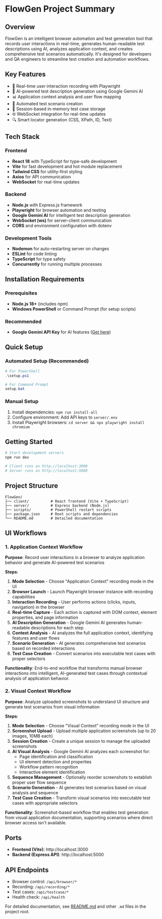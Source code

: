 # FlowGen Project Summary

## Overview
FlowGen is an intelligent browser automation and test generation tool that records user interactions in real-time, generates human-readable test descriptions using AI, analyzes application context, and creates comprehensive test scenarios automatically. It's designed for developers and QA engineers to streamline test creation and automation workflows.

## Key Features
- 🎥 Real-time user interaction recording with Playwright
- 🤖 AI-powered test description generation using Google Gemini AI
- 📊 Application context analysis and user flow mapping
- 🧪 Automated test scenario creation
- 💾 Session-based in-memory test case storage
- 🌐 WebSocket integration for real-time updates
- 🔍 Smart locator generation (CSS, XPath, ID, Text)

## Tech Stack

### Frontend
- **React 18** with TypeScript for type-safe development
- **Vite** for fast development and hot module replacement
- **Tailwind CSS** for utility-first styling
- **Axios** for API communication
- **WebSocket** for real-time updates

### Backend
- **Node.js** with Express.js framework
- **Playwright** for browser automation and testing
- **Google Gemini AI** for intelligent test description generation
- **WebSocket (ws)** for server-client communication
- **CORS** and environment configuration with dotenv

### Development Tools
- **Nodemon** for auto-restarting server on changes
- **ESLint** for code linting
- **TypeScript** for type safety
- **Concurrently** for running multiple processes

## Installation Requirements

### Prerequisites
- **Node.js 18+** (includes npm)
- **Windows PowerShell** or Command Prompt (for setup scripts)

### Recommended
- **Google Gemini API Key** for AI features ([Get here](https://makersuite.google.com/app/apikey))

## Quick Setup

### Automated Setup (Recommended)
```powershell
# For PowerShell
.\setup.ps1

# For Command Prompt
setup.bat
```

### Manual Setup
1. Install dependencies: `npm run install-all`
2. Configure environment: Add API keys to `server/.env`
3. Install Playwright browsers: `cd server && npx playwright install chromium`

## Getting Started
```bash
# Start development servers
npm run dev

# Client runs on http://localhost:3000
# Server runs on http://localhost:5000
```

## Project Structure
```
FlowGen/
├── client/          # React frontend (Vite + TypeScript)
├── server/          # Express backend (Node.js)
├── scripts/         # PowerShell restart scripts
├── package.json     # Root scripts and dependencies
└── README.md        # Detailed documentation
```

## UI Workflows

### 1. Application Context Workflow
**Purpose**: Record user interactions in a browser to analyze application behavior and generate AI-powered test scenarios

**Steps**:
1. **Mode Selection** - Choose "Application Context" recording mode in the UI
2. **Browser Launch** - Launch Playwright browser instance with recording capabilities
3. **Interaction Recording** - User performs actions (clicks, inputs, navigation) in the browser
4. **Real-time Capture** - Each action is captured with DOM context, element properties, and page information
5. **AI Description Generation** - Google Gemini AI generates human-readable descriptions for each step
6. **Context Analysis** - AI analyzes the full application context, identifying features and user flows
7. **Scenario Generation** - AI generates comprehensive test scenarios based on recorded interactions
8. **Test Case Creation** - Convert scenarios into executable test cases with proper selectors

**Functionality**: End-to-end workflow that transforms manual browser interactions into intelligent, AI-generated test cases through contextual analysis of application behavior.

### 2. Visual Context Workflow
**Purpose**: Analyze uploaded screenshots to understand UI structure and generate test scenarios from visual information

**Steps**:
1. **Mode Selection** - Choose "Visual Context" recording mode in the UI
2. **Screenshot Upload** - Upload multiple application screenshots (up to 20 images, 10MB each)
3. **Session Creation** - Create a unique session to manage the uploaded screenshots
4. **AI Visual Analysis** - Google Gemini AI analyzes each screenshot for:
   - Page identification and classification
   - UI element detection and properties
   - Workflow pattern recognition
   - Interactive element identification
5. **Sequence Management** - Optionally reorder screenshots to establish proper user flow sequence
6. **Scenario Generation** - AI generates test scenarios based on visual analysis and sequence
7. **Test Case Creation** - Transform visual scenarios into executable test cases with appropriate selectors

**Functionality**: Screenshot-based workflow that enables test generation from visual application documentation, supporting scenarios where direct browser access isn't available.

## Ports
- **Frontend (Vite)**: http://localhost:3000
- **Backend (Express API)**: http://localhost:5000

## API Endpoints
- Browser control: `/api/browser/*`
- Recording: `/api/recording/*`
- Test cases: `/api/testcase/*`
- Health check: `/api/health`

For detailed documentation, see [README.md](README.md) and other `.md` files in the project root.